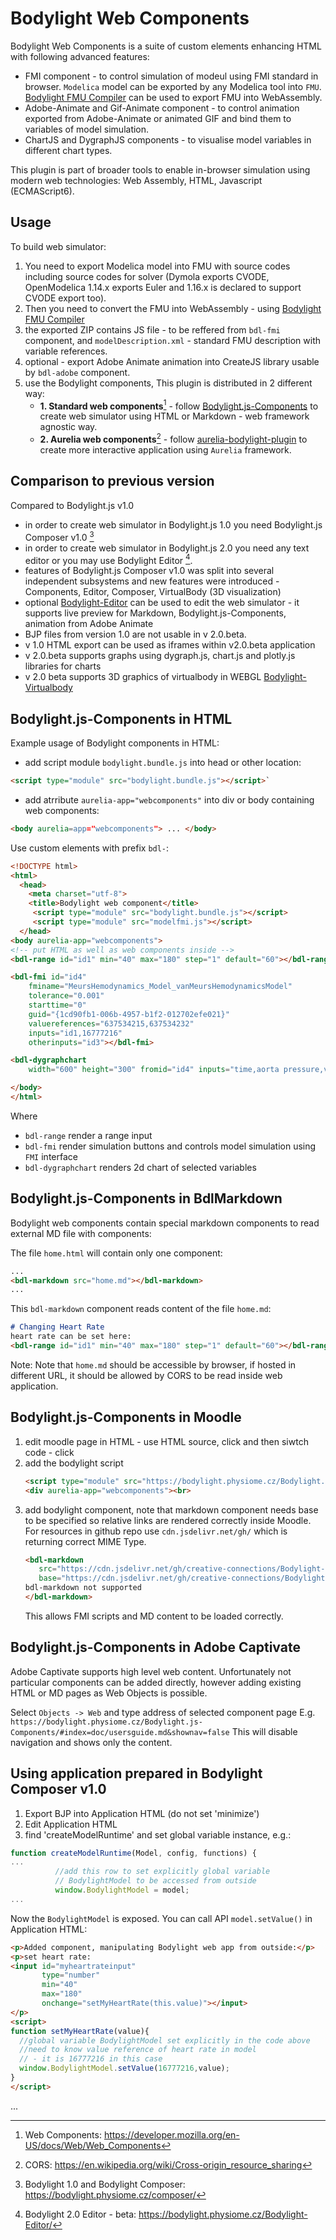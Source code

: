 # Bodylight Web Components  

Bodylight Web Components is a suite of custom elements enhancing HTML with following advanced features: 
* FMI component - to control simulation of modeul using FMI standard in browser. `Modelica` model can be exported by any Modelica tool into `FMU`. [Bodylight FMU Compiler](https://github.com/creative-connections/Bodylight.js-FMU-Compiler) can be used to export FMU into WebAssembly.
* Adobe-Animate and Gif-Animate component - to control animation exported from Adobe-Animate or animated GIF and bind them to variables of model simulation.
* ChartJS and DygraphJS components - to visualise model variables in different chart types.

This plugin is part of broader tools to enable in-browser simulation using modern web technologies: Web Assembly, HTML, Javascript (ECMAScript6).

## Usage
To build web simulator:
1) You need to export Modelica model into FMU with source codes including source codes for solver (Dymola exports CVODE, OpenModelica 1.14.x exports Euler and 1.16.x is declared to support CVODE export too).
2) Then you need to convert the FMU into WebAssembly - using [Bodylight FMU Compiler](https://github.com/creative-connections/Bodylight.js-FMU-Compiler) 
3) the exported ZIP contains JS file - to be reffered from `bdl-fmi` component, and `modelDescription.xml` - standard FMU description with variable references.
4) optional - export Adobe Animate animation into CreateJS library usable by `bdl-adobe` component.
5) use the Bodylight components, This plugin is distributed in 2 different way: 
   * **1. Standard web components**[^1] - follow [Bodylight.js-Components](https://github.com/creative-connections/Bodylight.js-Components) to create web simulator using HTML or Markdown - web framework agnostic way.  
   * **2. Aurelia web components**[^2] - follow [aurelia-bodylight-plugin](https://github.com/creative-connections/aurelia-bodylight-plugin) to create more interactive application using `Aurelia` framework.

## Comparison to previous version

Compared to Bodylight.js v1.0 
  * in order to create web simulator in Bodylight.js 1.0 you need Bodylight.js Composer v1.0 [^3]
  * in order to create web simulator in Bodylight.js 2.0 you need any text editor or you may use Bodylight Editor [^4].
  * features of Bodylight.js Composer v1.0 was split into several independent subsystems and new features were introduced - Components, Editor, Composer, VirtualBody (3D visualization)   
  * optional [Bodylight-Editor](https://bodylight.physiome.cz/Bodylight-Editor/) can be used to edit the web simulator - it supports live preview for Markdown, Bodylight.js-Components, animation from Adobe Animate
  * BJP files from version 1.0 are not usable in v 2.0.beta. 
  * v 1.0 HTML export can be used as iframes within v2.0.beta application
  * v 2.0.beta supports graphs using dygraph.js, chart.js and plotly.js libraries for charts
  * v 2.0 beta supports 3D graphics of virtualbody in WEBGL [Bodylight-Virtualbody](https://github.com/creative-connections/Bodylight-VirtualBody)  
 
## Bodylight.js-Components in HTML
 
Example usage of Bodylight components in HTML:
  * add script module `bodylight.bundle.js` into head or other location:
  ```html
  <script type="module" src="bodylight.bundle.js"></script>`
  ```
  * add atrribute `aurelia-app="webcomponents"` into div or body containing web components:
  ```html
  <body aurelia=app="webcomponents"> ... </body>
  ```
     
Use custom elements with prefix `bdl-`:

```html
<!DOCTYPE html>
<html>
  <head>
    <meta charset="utf-8">
    <title>Bodylight web component</title>
     <script type="module" src="bodylight.bundle.js"></script>
     <script type="module" src="modelfmi.js"></script>
  </head>
<body aurelia-app="webcomponents">
<!-- put HTML as well as web components inside -->
<bdl-range id="id1" min="40" max="180" step="1" default="60"></bdl-range>

<bdl-fmi id="id4" 
    fminame="MeursHemodynamics_Model_vanMeursHemodynamicsModel" 
    tolerance="0.001" 
    starttime="0" 
    guid="{1cd90fb1-006b-4957-b1f2-012702efe021}" 
    valuereferences="637534215,637534232" 
    inputs="id1,16777216" 
    otherinputs="id3"></bdl-fmi>

<bdl-dygraphchart 
    width="600" height="300" fromid="id4" inputs="time,aorta pressure,ventricle pressure"></bdl-dygraphchart>

</body>
</html>
```
Where
  * `bdl-range` render a range input
  * `bdl-fmi` render simulation buttons and controls model simulation using `FMI` interface
  * `bdl-dygraphchart` renders 2d chart of selected variables 

## Bodylight.js-Components in BdlMarkdown

Bodylight web components contain special markdown components to read external MD file with components: 

The file `home.html` will contain only one component:
```html
...
<bdl-markdown src="home.md"></bdl-markdown>
...
```

This `bdl-markdown` component reads content of the file `home.md`:
```markdown
# Changing Heart Rate
heart rate can be set here:
<bdl-range id="id1" min="40" max="180" step="1" default="60"></bdl-range>
```
Note:  Note that `home.md` should be accessible by browser, if hosted in different URL, it should be allowed by CORS to be read inside web application.

## Bodylight.js-Components in Moodle

1. edit moodle page in HTML - use HTML source, click <i class="fa fa-level-down"></i> and then siwtch code - click <i class="fa fa-code"></i>
2. add the bodylight script
   ```html
   <script type="module" src="https://bodylight.physiome.cz/Bodylight.js-Components/bodylight.bundle.js"></script>
   <div aurelia-app="webcomponents"><br>
   ```
3. add bodylight component, note that markdown component needs base to be specified
so relative links are rendered correctly inside Moodle. 
For resources in github repo use `cdn.jsdelivr.net/gh/` which is returning correct MIME Type.
   ```html
   <bdl-markdown 
      src="https://cdn.jsdelivr.net/gh/creative-connections/Bodylight-Scenarios@master/hemodynamics/index.cs.md" 
      base="https://cdn.jsdelivr.net/gh/creative-connections/Bodylight-Scenarios@master/">
   bdl-markdown not supported
   </bdl-markdown>
   ```
   This allows FMI scripts and MD content to be loaded correctly. 

## Bodylight.js-Components in Adobe Captivate

Adobe Captivate supports high level web content. Unfortunately not particular components can be added directly, however adding 
existing HTML or MD pages as Web Objects is possible.
  
Select `Objects -> Web` and type address of selected component page E.g. `https://bodylight.physiome.cz/Bodylight.js-Components/#index=doc/usersguide.md&shownav=false`
 This will disable navigation and shows only the content.

## Using application prepared in Bodylight Composer v1.0
  1. Export BJP into Application HTML (do not set 'minimize')
  2. Edit Application HTML
  3. find 'createModelRuntime' and set global variable instance, e.g.: 
  ```javascript
function createModelRuntime(Model, config, functions) {
...
            //add this row to set explicitly global variable 
            // BodylightModel to be accessed from outside
            window.BodylightModel = model;
...
  ```
  Now the `BodylightModel` is exposed. You can call API `model.setValue()` in Application HTML:
```html
<p>Added component, manipulating Bodylight web app from outside:</p>
<p>set heart rate:
<input id="myheartrateinput" 
       type="number" 
       min="40" 
       max="180" 
       onchange="setMyHeartRate(this.value)"></input> 
</p>
<script>
function setMyHeartRate(value){
  //global variable BodylightModel set explicitly in the code above
  //need to know value reference of heart rate in model 
  // - it is 16777216 in this case
  window.BodylightModel.setValue(16777216,value); 
}
</script>
```
...

[^1]: Web Components: https://developer.mozilla.org/en-US/docs/Web/Web_Components

[^2]: CORS: https://en.wikipedia.org/wiki/Cross-origin_resource_sharing

[^3]: Bodylight 1.0 and Bodylight Composer: https://bodylight.physiome.cz/composer/

[^4]: Bodylight 2.0 Editor - beta: https://bodylight.physiome.cz/Bodylight-Editor/ 
